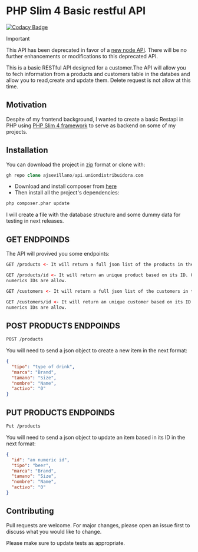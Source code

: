 # PHP Slim 4 Basic restful API

[![Codacy Badge](https://app.codacy.com/project/badge/Grade/f6fe2d1c42334960bcc3bf7c3b0ccea8)](https://www.codacy.com/gh/ajsevillano/api.uniondistribuidora.com/dashboard?utm_source=github.com&utm_medium=referral&utm_content=ajsevillano/api.uniondistribuidora.com&utm_campaign=Badge_Grade)

>[!IMPORTANT]
>This API has been deprecated in favor of a [new node API](https://github.com/ajsevillano/Api-union-distribuidora-v2). There will be no further enhancements or modifications to this deprecated API.

This is a basic RESTful API designed for a customer.The API will allow you to fech information from a products and customers table in the databes and allow you to read,create and update them. Delete request is not allow at this time.

## Motivation

Despite of my frontend background, I wanted to create a basic Restapi in PHP using [PHP Slim 4 framework](http://www.slimframework.com/) to serve as backend on some of my projects.

## Installation

You can download the project in [zip](https://github.com/ajsevillano/api.uniondistribuidora.com/archive/main.zip) format or clone with:

```php
gh repo clone ajsevillano/api.uniondistribuidora.com
```

-  Download and install composer from [here](https://getcomposer.org/download/)
-  Then install all the project's dependencies:

```bash
php composer.phar update
```

I will create a file with the database structure and some dummy data for testing in next releases.

## GET ENDPOINDS

The API will provived you some endpoints:

```html
GET /products <- It will return a full json list of the products in the DB.
```

```html
GET /products/id <- It will return an unique product based on its ID. Only
numerics IDs are allow.
```

```html
GET /customers <- It will return a full json list of the customers in the DB.
```

```html
GET /customers/id <- It will return an unique customer based on its ID. Only
numerics IDs are allow.
```

## POST PRODUCTS ENDPOINDS

```html
POST /products
```

You will need to send a json object to create a new item in the next format:

```json
{
  "tipo": "type of drink",
  "marca": "Brand",
  "tamano": "Size",
  "nombre": "Name",
  "activo": "0"
}
```

## PUT PRODUCTS ENDPOINDS

```html
Put /products
```

You will need to send a json object to update an item based in its ID in the next format:

```json
{
  "id": "an numeric id",
  "tipo": "beer",
  "marca": "Brand",
  "tamano": "Size",
  "nombre": "Name",
  "activo": "0"
}
```

## Contributing

Pull requests are welcome. For major changes, please open an issue first to discuss what you would like to change.

Please make sure to update tests as appropriate.
